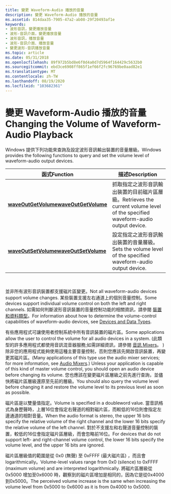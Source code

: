 ```yaml
---
title: 變更 Waveform-Audio 播放的音量
description: 變更 Waveform-Audio 播放的音量
ms.assetid: 814daa35-7905-47a2-ab08-29f20493af1e
keywords:
- 波形音訊，變更播放音量
- 波形-音訊介面，變更播放音量
- 波形音訊，播放音量
- 波形-音訊介面、播放音量
- 變更波形-音訊播放音量
ms.topic: article
ms.date: 05/31/2018
ms.openlocfilehash: 89f972b5bd8e6f0d4a0d7d5964f164429c5632b0
ms.sourcegitcommit: ebd3ce6908ff865f1ef66f2fc96769be0aad82e1
ms.translationtype: MT
ms.contentlocale: zh-TW
ms.lasthandoff: 08/19/2020
ms.locfileid: "103682361"
---
```

# <a name="changing-the-volume-of-waveform-audio-playback"></a><span data-ttu-id="b73ba-108">變更 Waveform-Audio 播放的音量</span><span class="sxs-lookup"><span data-stu-id="b73ba-108">Changing the Volume of Waveform-Audio Playback</span></span>

<span data-ttu-id="b73ba-109">Windows 提供下列功能來查詢及設定波形音訊輸出裝置的音量層級。</span><span class="sxs-lookup"><span data-stu-id="b73ba-109">Windows provides the following functions to query and set the volume level of waveform-audio output devices.</span></span>



| <span data-ttu-id="b73ba-110">函式</span><span class="sxs-lookup"><span data-stu-id="b73ba-110">Function</span></span>                                     | <span data-ttu-id="b73ba-111">描述</span><span class="sxs-lookup"><span data-stu-id="b73ba-111">Description</span></span>                                                                       |
|----------------------------------------------|-----------------------------------------------------------------------------------|
| [<span data-ttu-id="b73ba-112">**waveOutGetVolume**</span><span class="sxs-lookup"><span data-stu-id="b73ba-112">**waveOutGetVolume**</span></span>](/windows/win32/api/mmeapi/nf-mmeapi-waveoutgetvolume) | <span data-ttu-id="b73ba-113">抓取指定之波形音訊輸出裝置的目前磁片區層級。</span><span class="sxs-lookup"><span data-stu-id="b73ba-113">Retrieves the current volume level of the specified waveform-audio output device.</span></span> |
| [<span data-ttu-id="b73ba-114">**waveOutSetVolume**</span><span class="sxs-lookup"><span data-stu-id="b73ba-114">**waveOutSetVolume**</span></span>](/windows/win32/api/mmeapi/nf-mmeapi-waveoutsetvolume) | <span data-ttu-id="b73ba-115">設定指定之波形音訊輸出裝置的音量層級。</span><span class="sxs-lookup"><span data-stu-id="b73ba-115">Sets the volume level of the specified waveform-audio output device.</span></span>              |



 

<span data-ttu-id="b73ba-116">並非所有波形音訊裝置都支援磁片區變更。</span><span class="sxs-lookup"><span data-stu-id="b73ba-116">Not all waveform-audio devices support volume changes.</span></span> <span data-ttu-id="b73ba-117">某些裝置支援左右通道上的個別音量控制。</span><span class="sxs-lookup"><span data-stu-id="b73ba-117">Some devices support individual volume control on both the left and right channels.</span></span> <span data-ttu-id="b73ba-118">如需如何判斷波形音訊裝置的音量控制功能的相關資訊，請參閱 [裝置和資料類型](devices-and-data-types.md)。</span><span class="sxs-lookup"><span data-stu-id="b73ba-118">For information about how to determine the volume-control capabilities of waveform-audio devices, see [Devices and Data Types](devices-and-data-types.md).</span></span>

<span data-ttu-id="b73ba-119">有些應用程式可讓使用者控制系統中所有音訊裝置的磁片區。</span><span class="sxs-lookup"><span data-stu-id="b73ba-119">Some applications allow the user to control the volume for all audio devices in a system.</span></span> <span data-ttu-id="b73ba-120"> (此類型的許多應用程式都使用音訊混音器服務;如需詳細資訊，請參閱 [音訊 Mixers](audio-mixers.md)。 ) 除非您的應用程式能夠使用這種主要音量控制，否則您應該先開啟音訊裝置，再變更其磁片區。</span><span class="sxs-lookup"><span data-stu-id="b73ba-120">(Many applications of this type use the audio mixer services; for more information, see [Audio Mixers](audio-mixers.md).) Unless your application is capable of this kind of master volume control, you should open an audio device before changing its volume.</span></span> <span data-ttu-id="b73ba-121">您也應該在變更磁片區層級之前先進行查詢，並儘快將磁片區層級還原至先前的層級。</span><span class="sxs-lookup"><span data-stu-id="b73ba-121">You should also query the volume level before changing it and restore the volume level to its previous level as soon as possible.</span></span>

<span data-ttu-id="b73ba-122">磁片區是以雙量值指定。</span><span class="sxs-lookup"><span data-stu-id="b73ba-122">Volume is specified in a doubleword value.</span></span> <span data-ttu-id="b73ba-123">當音訊格式為身歷聲時，上層16位會指定右聲道的相對磁片區，而較低的16位則會指定左邊通道的相對音量。</span><span class="sxs-lookup"><span data-stu-id="b73ba-123">When the audio format is stereo, the upper 16 bits specify the relative volume of the right channel and the lower 16 bits specify the relative volume of the left channel.</span></span> <span data-ttu-id="b73ba-124">對於不支援左和右聲道音量控制的裝置，較低的16位會指定磁片區層級，而會忽略前16位。</span><span class="sxs-lookup"><span data-stu-id="b73ba-124">For devices that do not support left- and right-channel volume control, the lower 16 bits specify the volume level, and the upper 16 bits are ignored.</span></span>

<span data-ttu-id="b73ba-125">磁片區層級值的範圍是從 0x0 (無聲) 至 0xFFFF (最大磁片區) ，而且會 logarithmically。</span><span class="sxs-lookup"><span data-stu-id="b73ba-125">Volume-level values range from 0x0 (silence) to 0xFFFF (maximum volume) and are interpreted logarithmically.</span></span> <span data-ttu-id="b73ba-126">將磁片區層級從0x5000 增加至0x6000 時，觀察到的磁片區增加是相同的，因為它是從0x4000 到0x5000。</span><span class="sxs-lookup"><span data-stu-id="b73ba-126">The perceived volume increase is the same when increasing the volume level from 0x5000 to 0x6000 as it is from 0x4000 to 0x5000.</span></span>

 

 